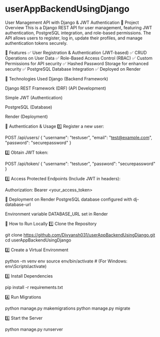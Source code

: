 # userAppBackendUsingDjango
User Management API with Django & JWT Authentication
📌 Project Overview
This is a Django REST API for user management, featuring JWT authentication, PostgreSQL integration, and role-based permissions. The API allows users to register, log in, update their profiles, and manage authentication tokens securely.

🚀 Features
✅ User Registration & Authentication (JWT-based)
✅ CRUD Operations on User Data
✅ Role-Based Access Control (RBAC)
✅ Custom Permissions for API security
✅ Hashed Password Storage for enhanced security
✅ PostgreSQL Database Integration
✅ Deployed on Render

🔧 Technologies Used
Django (Backend Framework)

Django REST Framework (DRF) (API Development)

Simple JWT (Authentication)

PostgreSQL (Database)

Render (Deployment)



🔑 Authentication & Usage
1️⃣ Register a new user:

POST /api/users/
{
  "username": "testuser",
  "email": "test@example.com",
  "password": "securepassword"
}


2️⃣ Obtain JWT token:

POST /api/token/
{
  "username": "testuser",
  "password": "securepassword"
}


3️⃣ Access Protected Endpoints (Include JWT in headers):

Authorization: Bearer <your_access_token>


🚀 Deployment on Render
PostgreSQL database configured with dj-database-url

Environment variable DATABASE_URL set in Render


📌 How to Run Locally
1️⃣ Clone the Repository


git clone https://github.com/Divyansh031/userAppBackendUsingDjango.git
cd userAppBackendUsingDjango


2️⃣ Create a Virtual Environment


python -m venv env
source env/bin/activate  # (For Windows: env\Scripts\activate)


3️⃣ Install Dependencies


pip install -r requirements.txt


4️⃣ Run Migrations

python manage.py makemigrations
python manage.py migrate


5️⃣ Start the Server


python manage.py runserver



